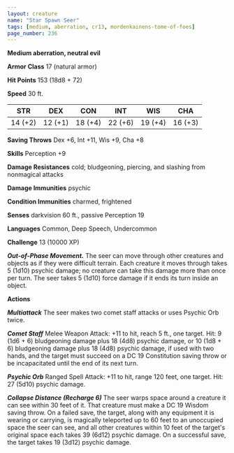 ```yaml
---
layout: creature
name: "Star Spawn Seer"
tags: [medium, aberration, cr13, mordenkainens-tome-of-foes]
page_number: 236
---
```


**Medium aberration, neutral evil**

**Armor Class** 17 (natural armor)

**Hit Points** 153  (18d8 + 72)

**Speed** 30 ft.

|   STR   |   DEX   |   CON   |   INT   |   WIS   |   CHA   |
|:-------:|:-------:|:-------:|:-------:|:-------:|:-------:|
| 14 (+2) | 12 (+1) | 18 (+4) | 22 (+6) | 19 (+4) | 16 (+3) |

**Saving Throws** Dex +6, Int +11, Wis +9, Cha +8

**Skills** Perception +9

**Damage Resistances** cold; bludgeoning, piercing, and slashing from nonmagical attacks

**Damage Immunities** psychic

**Condition Immunities** charmed, frightened

**Senses** darkvision 60 ft., passive Perception 19

**Languages** Common, Deep Speech, Undercommon

**Challenge** 13 (10000 XP)

***Out-of-Phase Movement.*** The seer can move through other creatures and objects as if they were difficult terrain. Each creature it moves through takes 5 (1d10) psychic damage; no creature can take this damage more than once per turn. The seer takes 5 (1d10) force damage if it ends its turn inside an object.

**Actions**

***Multiattack*** The seer makes two comet staff attacks or uses Psychic Orb twice.

***Comet Staff*** Melee Weapon Attack: +11 to hit, reach 5 ft., one target. Hit: 9 (1d6 + 6) bludgeoning damage plus 18 (4d8) psychic damage, or 10 (1d8 + 6) bludgeoning damage plus 18 (4d8) psychic damage, if used with two hands, and the target must succeed on a DC 19 Constitution saving throw or be incapacitated until the end of its next turn.

***Psychic Orb*** Ranged Spell Attack: +11 to hit, range 120 feet, one target. Hit: 27 (5d10) psychic damage.

***Collapse Distance (Recharge 6)*** The seer warps space around a creature it can see within 30 feet of it. That creature must make a DC 19 Wisdom saving throw. On a failed save, the target, along with any equipment it is wearing or carrying, is magically teleported up to 60 feet to an unoccupied space the seer can see, and all other creatures within 10 feet of the target's original space each takes 39 (6d12) psychic damage. On a successful save, the target takes 19 (3d12) psychic damage.